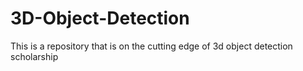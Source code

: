 # 3D-Object-Detection
This is a repository that is on the cutting edge of 3d object detection scholarship

